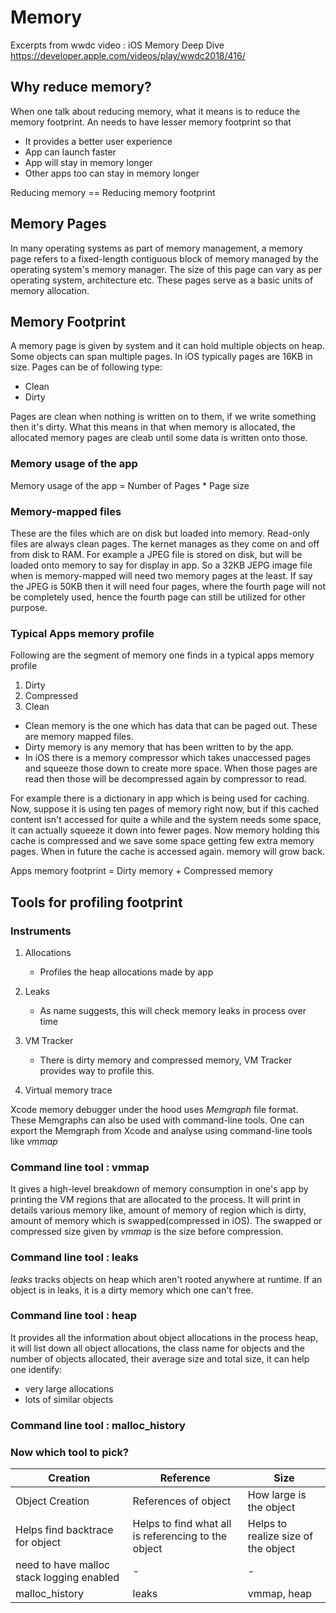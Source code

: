 # Memory

Excerpts from wwdc video : iOS Memory Deep Dive
https://developer.apple.com/videos/play/wwdc2018/416/

## Why reduce memory?
When one talk about reducing memory, what it means is to reduce the memory footprint. An needs to have lesser memory footprint
so that
- It provides a better user experience
- App can launch faster
- App will stay in memory longer
- Other apps too can stay in memory longer

Reducing memory == Reducing memory footprint

## Memory Pages
In many operating systems as part of memory management, a memory page refers to a fixed-length contiguous block of memory 
managed by the operating system's memory manager. The size of this page can vary as per operating system, architecture etc.
These pages serve as a basic units of memory allocation.

## Memory Footprint
A memory page is given by system and it can hold multiple objects on heap. Some objects can span multiple pages. In iOS
typically pages are 16KB in size. Pages can be of following type:
- Clean
- Dirty

Pages are clean when nothing is written on to them, if we write something then it's dirty. What this means in that when
memory is allocated, the allocated memory pages are cleab until some data is written onto those.

### Memory usage of the app
Memory usage of the app = Number of Pages * Page size

### Memory-mapped files
These are the files which are on disk but loaded into memory. Read-only files are always clean pages. The kernet manages
as they come on and off from disk to RAM. For example a JPEG file is stored on disk, but will be loaded onto memory to say
for display in app. So a 32KB JEPG image file when is memory-mapped will need two memory pages at the least. If say the JPEG
is 50KB then it will need four pages, where the fourth page will not be completely used, hence the fourth page can still
be utilized for other purpose.

### Typical Apps memory profile
Following are the segment of memory one finds in a typical apps memory profile
1. Dirty
2. Compressed
3. Clean

- Clean memory is the one which has data that can be paged out. These are memory mapped files.
- Dirty memory is any memory that has been written to by the app.
- In iOS there is a memory compressor which takes unaccessed pages and squeeze those down to create more space. When those
pages are read then those will be decompressed again by compressor to read.

For example there is a dictionary in app which is being used for caching. Now, suppose it is using ten pages of memory
right now, but if this cached content isn't accessed for quite a while and the system needs some space, it can actually
squeeze it down into fewer pages. Now memory holding this cache is compressed and we save some space getting few extra
memory pages. When in future the cache is accessed again. memory will grow back.

Apps memory footprint = Dirty memory + Compressed memory

## Tools for profiling footprint

### Instruments
1. Allocations
    - Profiles the heap allocations made by app

2. Leaks
    - As name suggests, this will check memory leaks in process over time

3. VM Tracker
    - There is dirty memory and compressed memory, VM Tracker provides way to profile this.

4. Virtual memory trace

Xcode memory debugger under the hood uses *Memgraph* file format. These Memgraphs can also be used with command-line tools.
One can export the Memgraph from Xcode and analyse using command-line tools like *vmmap*

### Command line tool : vmmap
It gives a high-level breakdown of memory consumption in one's app by printing the VM regions that are allocated to the
process. It will print in details various memory like, amount of memory of region which is dirty, amount of memory which
is swapped(compressed in iOS). The swapped or compressed size given by *vmmap* is the size before compression.

### Command line tool : leaks
*leaks* tracks objects on heap which aren't rooted anywhere at runtime. If an object is in leaks, it is a dirty memory which
one can't free.

### Command line tool : heap
It provides all the information about object allocations in the process heap, it will list down all object allocations, the
class name for objects and the number of objects allocated, their average size and total size, it can help one identify:
- very large allocations
- lots of similar objects

### Command line tool : malloc_history

### Now which tool to pick?
|Creation|Reference|Size|
|---|---|---|
|Object Creation|References of object|How large is the object|
|Helps find backtrace for object|Helps to find what all is referencing to the object|Helps to realize size of the object|
|need to have malloc stack logging enabled|-|-|
|malloc_history|leaks|vmmap, heap|